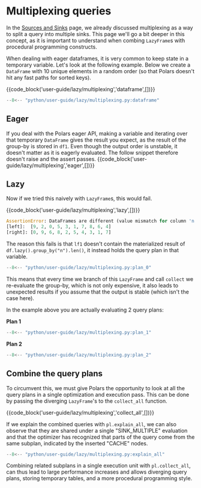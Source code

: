 # Multiplexing queries

<div style="display:none">
```python exec="on" result="text" session="user-guide/lazy/multiplexing"
--8<-- "python/user-guide/lazy/multiplexing.py:setup"
```
</div>

In the [Sources and Sinks](./sources_sinks.md) page, we already discussed multiplexing as a way to
split a query into multiple sinks. This page we'll go a bit deeper in this concept, as it is
important to understand when combing `LazyFrame`s with procedural programming constructs.

When dealing with eager dataframes, it is very common to keep state in a temporary variable. Let's
look at the following example. Below we create a `DataFrame` with 10 unique elements in a random
order (so that Polars doesn't hit any fast paths for sorted keys).

{{code_block('user-guide/lazy/multiplexing','dataframe',[])}}

```python exec="on" result="text" session="user-guide/lazy/multiplexing"
--8<-- "python/user-guide/lazy/multiplexing.py:dataframe"
```

## Eager

If you deal with the Polars eager API, making a variable and iterating over that temporary
`DataFrame` gives the result you expect, as the result of the group-by is stored in `df1`. Even
though the output order is unstable, it doesn't matter as it is eagerly evaluated. The follow
snippet therefore doesn't raise and the assert passes.
{{code_block('user-guide/lazy/multiplexing','eager',[])}}

## Lazy

Now if we tried this naively with `LazyFrame`s, this would fail.

{{code_block('user-guide/lazy/multiplexing','lazy',[])}}

```python
AssertionError: DataFrames are different (value mismatch for column 'n')
[left]:  [9, 2, 0, 5, 3, 1, 7, 8, 6, 4]
[right]: [0, 9, 6, 8, 2, 5, 4, 3, 1, 7]
```

The reason this fails is that `lf1` doesn't contain the materialized result of
`df.lazy().group_by("n").len()`, it instead holds the query plan in that variable.

```python exec="on" session="user-guide/lazy/multiplexing"
--8<-- "python/user-guide/lazy/multiplexing.py:plan_0"
```

This means that every time we branch of this `LazyFrame` and call `collect` we re-evaluate the
group-by, which is not only expensive, it also leads to unexpected results if you assume that the
output is stable (which isn't the case here).

In the example above you are actually evaluating 2 query plans:

**Plan 1**

```python exec="on" session="user-guide/lazy/multiplexing"
--8<-- "python/user-guide/lazy/multiplexing.py:plan_1"
```

**Plan 2**

```python exec="on" session="user-guide/lazy/multiplexing"
--8<-- "python/user-guide/lazy/multiplexing.py:plan_2"
```

## Combine the query plans

To circumvent this, we must give Polars the opportunity to look at all the query plans in a single
optimization and execution pass. This can be done by passing the diverging `LazyFrame`'s to the
`collect_all` function.

{{code_block('user-guide/lazy/multiplexing','collect_all',[])}}

If we explain the combined queries with `pl.explain_all`, we can also observe that they are shared
under a single "SINK_MULTIPLE" evaluation and that the optimizer has recognized that parts of the
query come from the same subplan, indicated by the inserted "CACHE" nodes.

```python exec="on" result="text" session="user-guide/lazy/multiplexing"
--8<-- "python/user-guide/lazy/multiplexing.py:explain_all"
```

Combining related subplans in a single execution unit with `pl.collect_all`, can thus lead to large
performance increases and allows diverging query plans, storing temporary tables, and a more
procedural programming style.
